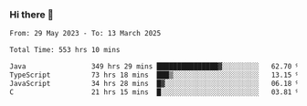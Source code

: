 ### Hi there 👋

<!--START_SECTION:waka-->

```txt
From: 29 May 2023 - To: 13 March 2025

Total Time: 553 hrs 10 mins

Java                349 hrs 29 mins ███████████████▓░░░░░░░░░   62.70 %
TypeScript          73 hrs 18 mins  ███▒░░░░░░░░░░░░░░░░░░░░░   13.15 %
JavaScript          34 hrs 28 mins  █▓░░░░░░░░░░░░░░░░░░░░░░░   06.18 %
C                   21 hrs 15 mins  █░░░░░░░░░░░░░░░░░░░░░░░░   03.81 %
```

<!--END_SECTION:waka-->
<!--
**the-beef-calculator/the-beef-calculator** is a ✨ _special_ ✨ repository because its `README.md` (this file) appears on your GitHub profile.

Here are some ideas to get you started:

- 🔭 I’m currently working on ...
- 🌱 I’m currently learning ...
- 👯 I’m looking to collaborate on ...
- 🤔 I’m looking for help with ...
- 💬 Ask me about ...
- 📫 How to reach me: ...
- 😄 Pronouns: ...
- ⚡ Fun fact: ...
-->
